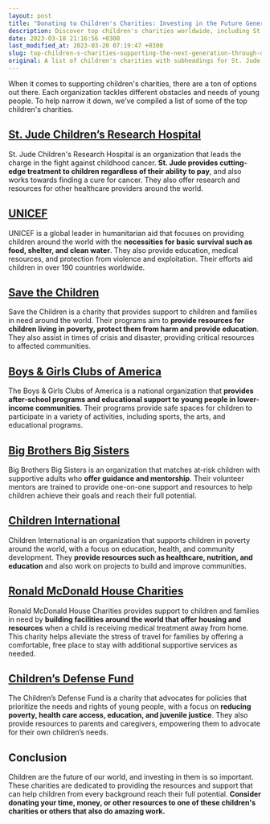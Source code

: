 ```yaml
---
layout: post
title: "Donating to Children's Charities: Investing in the Future Generation"
description: Discover top children's charities worldwide, including St. Jude Children's Research Hospital, UNICEF, Save the Children, Boys & Girls Clubs of America, Children International, and more. Support causes that protect and empower children in need today.
date: 2023-03-18 21:16:56 +0300
last_modified_at: 2023-03-20 07:19:47 +0300
slug: top-children-s-charities-supporting-the-next-generation-through-donations
original: A list of children's charities with subheadings for St. Jude Children's Research Hospital, UNICEF, Save the Children, Boys & Girls Clubs of America, Big Brothers Big Sisters, Children International, Ronald McDonald House Charities, Children's Defense Fund
---
```

When it comes to supporting children's charities, there are a ton of options out there. Each organization tackles different obstacles and needs of young people. To help narrow it down, we’ve compiled a list of some of the top children's charities.

## [St. Jude Children’s Research Hospital](/children-s-charities/support-children-s-health-learn-about-st-jude-s-mission-and-donate-today.html)

St. Jude Children's Research Hospital is an organization that leads the charge in the fight against childhood cancer. **St. Jude provides cutting-edge treatment to children regardless of their ability to pay**, and also works towards finding a cure for cancer. They also offer research and resources for other healthcare providers around the world.

## [UNICEF](/children-s-charities/empower-children-worldwide-donate-to-unicef-today.html)

UNICEF is a global leader in humanitarian aid that focuses on providing children around the world with the **necessities for basic survival such as food, shelter, and clean water**. They also provide education, medical resources, and protection from violence and exploitation. Their efforts aid children in over 190 countries worldwide.

## [Save the Children](/children-s-charities/making-a-difference-donate-to-save-the-children-to-support-their-lifesaving-programs-for-children.html)

Save the Children is a charity that provides support to children and families in need around the world. Their programs aim to **provide resources for children living in poverty, protect them from harm and provide education**. They also assist in times of crisis and disaster, providing critical resources to affected communities.

## [Boys & Girls Clubs of America](/children-s-charities/ways-to-donate-and-support-boys-girls-clubs-of-america.html)

The Boys & Girls Clubs of America is a national organization that **provides after-school programs and educational support to young people in lower-income communities**. Their programs provide safe spaces for children to participate in a variety of activities, including sports, the arts, and educational programs.

## [Big Brothers Big Sisters](/children-s-charities/how-big-brothers-big-sisters-works-to-support-children-and-ways-you-can-donate.html)

Big Brothers Big Sisters is an organization that matches at-risk children with supportive adults who **offer guidance and mentorship**. Their volunteer mentors are trained to provide one-on-one support and resources to help children achieve their goals and reach their full potential.

## [Children International](/children-s-charities/ways-to-donate-and-support-children-international-s-mission-to-help-children-in-need.html)

Children International is an organization that supports children in poverty around the world, with a focus on education, health, and community development. They **provide resources such as healthcare, nutrition, and education** and also work on projects to build and improve communities.

## [Ronald McDonald House Charities](/children-s-charities/ronald-mcdonald-house-charities-helping-children-and-families-in-need-donate-now.html)

Ronald McDonald House Charities provides support to children and families in need by **building facilities around the world that offer housing and resources** when a child is receiving medical treatment away from home. This charity helps alleviate the stress of travel for families by offering a comfortable, free place to stay with additional supportive services as needed.

## [Children’s Defense Fund](/children-s-charities/charity-for-children-how-children-s-defense-fund-empowers-youth-ways-to-donate.html)

The Children’s Defense Fund is a charity that advocates for policies that prioritize the needs and rights of young people, with a focus on **reducing poverty, health care access, education, and juvenile justice**. They also provide resources to parents and caregivers, empowering them to advocate for their own children’s needs.

## Conclusion

Children are the future of our world, and investing in them is so important. These charities are dedicated to providing the resources and support that can help children from every background reach their full potential. **Consider donating your time, money, or other resources to one of these children's charities or others that also do amazing work.**